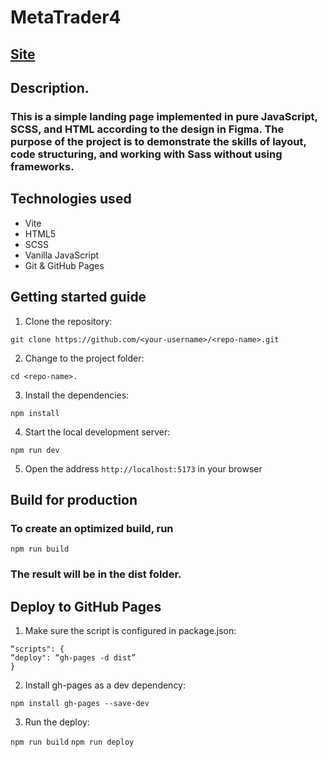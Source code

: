 # MetaTrader4

## [Site](https://galers.github.io/meta-trader-4/)

## Description.

### This is a simple landing page implemented in pure JavaScript, SCSS, and HTML according to the design in Figma. The purpose of the project is to demonstrate the skills of layout, code structuring, and working with Sass without using frameworks.

## Technologies used

- Vite
- HTML5
- SCSS
- Vanilla JavaScript
- Git & GitHub Pages

## Getting started guide

1. Clone the repository:

`git clone https://github.com/<your-username>/<repo-name>.git`

2. Change to the project folder:

`cd <repo-name>.`

3. Install the dependencies:

`npm install`

4. Start the local development server:

`npm run dev`

5. Open the address `http://localhost:5173` in your browser

## Build for production

### To create an optimized build, run

`npm run build`

### The result will be in the dist folder.

## Deploy to GitHub Pages

1. Make sure the script is configured in package.json:

```
“scripts": {
“deploy": “gh-pages -d dist”
}
```

2. Install gh-pages as a dev dependency:

`npm install gh-pages --save-dev`

3. Run the deploy:

`npm run build`
`npm run deploy`
